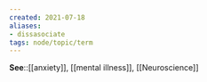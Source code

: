```yaml
---
created: 2021-07-18
aliases:
- dissasociate
tags: node/topic/term
---
```

**See**::[[anxiety]], [[mental illness]], [[Neuroscience]]